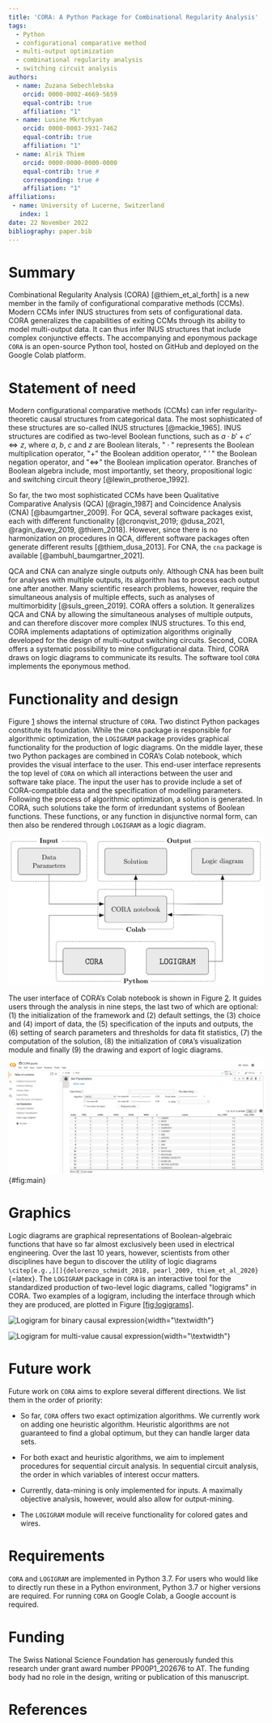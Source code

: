 ```yaml
---
title: 'CORA: A Python Package for Combinational Regularity Analysis'
tags:
  - Python
  - configurational comparative method
  - multi-output optimization
  - combinational regularity analysis
  - switching circuit analysis
authors:
  - name: Zuzana Sebechlebska
    orcid: 0000-0002-4669-5659
    equal-contrib: true
    affiliation: "1" 
  - name: Lusine Mkrtchyan
    orcid: 0000-0003-3931-7462
    equal-contrib: true
    affiliation: "1"
  - name: Alrik Thiem
    orcid: 0000-0000-0000-0000
    equal-contrib: true # 
    corresponding: true # 
    affiliation: "1"
affiliations:
 - name: University of Lucerne, Switzerland
   index: 1
date: 22 November 2022
bibliography: paper.bib
---
```


# Summary 

Combinational Regularity Analysis (CORA) [@thiem_et_al_forth] is a new member
in the family of configurational comparative methods (CCMs). Modern CCMs
infer INUS structures from sets of configurational data. CORA
generalizes the capabilities of exiting CCMs through its ability to
model multi-output data. It can thus infer INUS structures that include
complex conjunctive effects. The accompanying and eponymous package
`CORA` is an open-source Python tool, hosted on GitHub and deployed on
the Google Colab platform.

# Statement of need

Modern configurational comparative methods (CCMs) can infer
regularity-theoretic causal structures from categorical data. The most
sophisticated of these structures are so-called INUS structures [@mackie_1965]. INUS structures are codified as two-level
Boolean functions, such as $a\cdot b' + c' \Leftrightarrow z$, where
$a$, $b$, $c$ and $z$ are Boolean literals, "$\;\cdot\;$" represents the
Boolean multiplication operator, "+" the Boolean addition operator,
"$\;'\;$" the Boolean negation operator, and "$\Leftrightarrow$" the
Boolean implication operator. Branches of Boolean algebra include, most
importantly, set theory, propositional logic and switching circuit
theory [@lewin_protheroe_1992].

So far, the two most sophisticated CCMs have been Qualitative
Comparative Analysis (QCA) [@ragin_1987] and
Coincidence Analysis
(CNA) [@baumgartner_2009]. For QCA, several
software packages exist, each with different functionality
[@cronqvist_2019; @dusa_2021, @ragin_davey_2019, @thiem_2018].
However, since there is no harmonization on procedures in QCA, different
software packages often generate different results
[@thiem_dusa_2013]. For CNA, the `cna` package is
available [@ambuhl_baumgartner_2021].

QCA and CNA can analyze single outputs only. Although CNA has been built
for analyses with multiple outputs, its algorithm has to process each
output one after another. Many scientific research problems, however,
require the simultaneous analysis of multiple effects, such as analyses
of multimorbidity [@suls_green_2019]. CORA offers a
solution. It generalizes QCA and CNA by allowing the simultaneous
analyses of multiple outputs, and can therefore discover more complex
INUS structures. To this end, CORA implements adaptations of
optimization algorithms originally developed for the design of
multi-output switching circuits. Second, CORA offers a systematic
possibility to mine configurational data. Third, CORA draws on logic
diagrams to communicate its results. The software tool `CORA` implements
the eponymous method.

# Functionality and design 

Figure <a href="#fig:structure" data-reference-type="ref" data-reference="fig:structure">1</a>
shows the internal structure of `CORA`. Two distinct Python packages
constitute its foundation. While the `CORA` package is responsible for
algorithmic optimization, the `LOGIGRAM` package provides graphical
functionality for the production of logic diagrams. On the middle layer,
these two Python packages are combined in CORA’s Colab notebook, which
provides the visual interface to the user. This end-user interface
represents the top level of `CORA` on which all interactions between the
user and software take place. The input the user has to provide include
a set of CORA-compatible data and the specification of modelling
parameters. Following the process of algorithmic optimization, a
solution is generated. In CORA, such solutions take the form of
irredundant systems of Boolean functions. These functions, or any
function in disjunctive normal form, can then also be rendered through
`LOGIGRAM` as a logic diagram.

![The structure of `CORA`.\label{fig:structure}](cora_structure.png)

The user interface of CORA’s Colab notebook is shown in
Figure <a href="#fig:main" data-reference-type="ref" data-reference="fig:main">2</a>.
It guides users through the analysis in nine steps, the last two of
which are optional: (1) the initialization of the framework and (2)
default settings, the (3) choice and (4) import of data, the (5)
specification of the inputs and outputs, the (6) setting of search
parameters and thresholds for data fit statistics, (7) the computation
of the solution, (8) the initialization of `CORA`’s visualization module
and finally (9) the drawing and export of logic diagrams.


![Interface of CORA's Colab notebook](cora_colab.png){#fig:main}

# Graphics 

Logic diagrams are graphical representations of Boolean-algebraic
functions that have so far almost exclusively been used in electrical
engineering. Over the last 10 years, however, scientists from other
disciplines have begun to discover the utility of logic diagrams
`\citep[e.g.,][]{delorenzo_schmidt_2018, pearl_2009, thiem_et_al_2020}`{=latex}.
The `LOGIGRAM` package in `CORA` is an interactive tool for the
standardized production of two-level logic diagrams, called "logigrams"
in CORA. Two examples of a logigram, including the interface through
which they are produced, are plotted in
Figure <a href="#fig:logigrams" data-reference-type="ref" data-reference="fig:logigrams">[fig:logigrams]</a>.

![Logigram for binary causal
expression](scheme_1.png){width="\\textwidth"}

![Logigram for multi-value causal
expression](scheme_2.png){width="\\textwidth"}

# Future work

Future work on `CORA` aims to explore several different directions. We
list them in the order of priority:

-   So far, `CORA` offers two exact optimization algorithms. We
    currently work on adding one heuristic algorithm. Heuristic
    algorithms are not guaranteed to find a global optimum, but they can
    handle larger data sets.

-   For both exact and heuristic algorithms, we aim to implement
    procedures for sequential circuit analysis. In sequential circuit
    analysis, the order in which variables of interest occur matters.

-   Currently, data-mining is only implemented for inputs. A maximally
    objective analysis, however, would also allow for output-mining.

-   The `LOGIGRAM` module will receive functionality for colored gates
    and wires.

# Requirements

`CORA` and `LOGIGRAM` are implemented in Python 3.7. For users who would
like to directly run these in a Python environment, Python 3.7 or higher
versions are required. For running `CORA` on Google Colab, a Google
account is required.

# Funding

The Swiss National Science Foundation has generously funded this
research under grant award number PP00P1\_202676 to AT. The funding body
had no role in the design, writing or publication of this manuscript.

# References 

